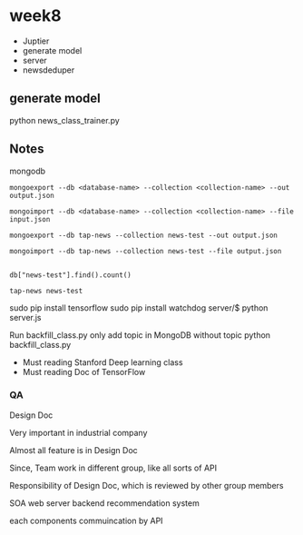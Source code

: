 # week8
+ Juptier
+ generate model
+ server
+ newsdeduper  

## generate model
python news_class_trainer.py

## Notes
mongodb
```
mongoexport --db <database-name> --collection <collection-name> --out output.json

mongoimport --db <database-name> --collection <collection-name> --file input.json

mongoexport --db tap-news --collection news-test --out output.json

mongoimport --db tap-news --collection news-test --file output.json


db["news-test"].find().count()

tap-news news-test
```

sudo pip install tensorflow
sudo pip install watchdog
server/$ python server.js

Run backfill_class.py only add topic in MongoDB without topic
python backfill_class.py 

+ Must reading Stanford Deep learning class
+ Must reading Doc of TensorFlow

### QA

Design Doc

Very important in industrial company

Almost all feature is in Design Doc

Since, Team work in different group, like all sorts of API

Responsibility of Design Doc, which is reviewed by other group members

SOA  web server backend recommendation system

each components commuincation by API